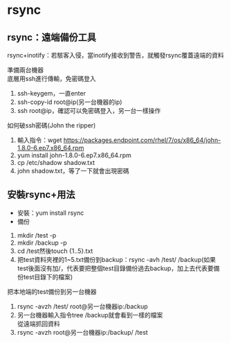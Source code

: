 # rsync
## rsync：遠端備份工具
  
rsync+inotify：若駭客入侵，當inotify接收到警告，就觸發rsync覆蓋遠端的資料
  
準備兩台機器  
底層用ssh進行傳輸，免密碼登入  
1. ssh-keygem，一直enter  
2. ssh-copy-id root@ip(另一台機器的ip)  
3. ssh root@ip，確認可以免密碼登入，另一台一樣操作  
  
如何破ssh密碼(John the ripper)  
1. 輸入指令：wget https://packages.endpoint.com/rhel/7/os/x86_64/john-1.8.0-6.ep7.x86_64.rpm  
2. yum install john-1.8.0-6.ep7.x86_64.rpm  
3. cp /etc/shadow shadow.txt
4. john shadow.txt，等了一下就會出現密碼
  
## 安裝rsync+用法
* 安裝：yum install rsync
* 備份
1. mkdir /test -p 
2. mkdir /backup -p
3. cd /test然後touch {1..5}.txt
4. 把test資料夾裡的1~5.txt備份到backup：rsync -avh /test/ /backup(如果test後面沒有加/，代表要把整個test目錄備份過去backup，加上去代表要備份test目錄下的檔案)
   
把本地端的test備份到另一台機器  
1. rsync -avzh /test/ root@另一台機器ip:/backup  
2. 另一台機器輸入指令tree /backup就會看到一樣的檔案  
從遠端抓回資料  
1. rsync -avzh root@另一台機器ip:/backup/ /test  
